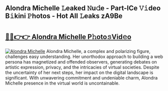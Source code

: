 ## Alondra Michelle 𝙻eaked 𝙽u𝚍e - Part-ICe 𝚅𝚒deo B𝚒kini 𝙿hotos - Hot All 𝙻eaks zA9Be

# <h2><a href="http://ld64a3.urlbe.top/?page=Alondra+Michelle">🔗🔗👉👉 Alondra Michelle P𝚑oto𝚜Vid𝚎o</a></h2>

[![Alondra Michelle](https://i.imgur.com/eBuTRDB.gif)](http://ld64a3.urlbe.top/?page=Alondra+Michelle)
Alondra Michelle, a complex and polarizing figure, challenges easy understanding. Her unorthodox approach to building a web persona has magnetized and offended observers, generating debates on artistic expression, privacy, and the intricacies of virtual societies. Despite the uncertainty of her next steps, her impact on the digital landscape is significant. With unwavering commitment and undeniable charm, Alondra Michelle presence in the virtual world is uncontainable.
